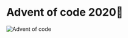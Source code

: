 # Advent of code 2020🎄

![Advent of code](https://github.com/barnybug/aoc2020/workflows/Advent%20of%20code/badge.svg)
